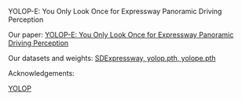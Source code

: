 YOLOP-E: You Only Look Once for Expressway Panoramic Driving Perception

Our paper: [YOLOP-E: You Only Look Once for Expressway Panoramic Driving Perception](https://github.com/hustvl/YOLOP)

Our datasets and weights: [SDExpressway, yolop.pth, yolope.pth](https://pan.baidu.com/s/1589VGpmHATSrTs6f_HSI_g?pwd=m2jh)

Acknowledgements:

[YOLOP](https://github.com/hustvl/YOLOP)
